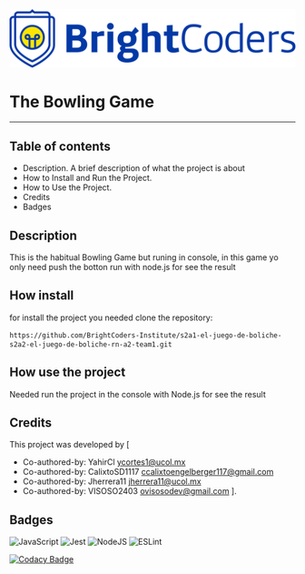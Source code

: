 ![BrightCoders Logo](img/logo.png)

# The Bowling Game
***

## Table of contents

- Description. A brief description of what the project is about
- How to Install and Run the Project.
- How to Use the Project.
- Credits
- Badges

## Description

This is the habitual Bowling Game but runing in console, in this game yo only need push the botton run with node.js for see the result

## How install

for install the project you needed clone the repository:

``` 
https://github.com/BrightCoders-Institute/s2a1-el-juego-de-boliche-s2a2-el-juego-de-boliche-rn-a2-team1.git
```

## How use the project

Needed run the project in the console with Node.js for see the result

## Credits

This project was developed by [
* Co-authored-by: YahirCl <ycortes1@ucol.mx>
* Co-authored-by: CalixtoSD1117 ccalixtoengelberger117@gmail.com
* Co-authored-by: Jherrera11 jherrera11@ucol.mx
* Co-authored-by: VISOSO2403 ovisosodev@gmail.com
].

## Badges

![JavaScript](https://img.shields.io/badge/javascript-%23323330.svg?style=for-the-badge&logo=javascript&logoColor=%23F7DF1E) ![Jest](https://img.shields.io/badge/-jest-%23C21325?style=for-the-badge&logo=jest&logoColor=white) ![NodeJS](https://img.shields.io/badge/node.js-6DA55F?style=for-the-badge&logo=node.js&logoColor=white) ![ESLint](https://img.shields.io/badge/ESLint-4B3263?style=for-the-badge&logo=eslint&logoColor=white) 

[![Codacy Badge](https://app.codacy.com/project/badge/Grade/2a301753032b4ae89882071107164e48)](https://app.codacy.com/gh/BrightCoders-Institute/s1a1-el-juego-de-la-vida-rn-a1-equipo-2/dashboard?utm_source=gh&utm_medium=referral&utm_content=&utm_campaign=Badge_grade)